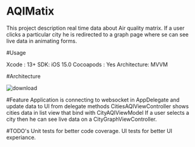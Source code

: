 # AQIMatix
This project description real time data about Air quality matrix. If a user clicks a particular city he is redirected to a graph page where se can see live data in animating forms.


#Usage

Xcode : 13+ SDK: iOS 15.0 Cocoapods : Yes Architecture: MVVM

#Architecture 

![download](https://user-images.githubusercontent.com/4144099/144232405-4c88fe52-1477-48ef-85dc-2a3440c25b95.png)

#Feature
Application is connecting to websocket in AppDelegate and update data to UI from delegate methods
CitiesAQIViewController shows cities data in list view that bind with CityAQIViewModel
If a user selects a city then he can see live data on a CityGraphViewController.

#TODO's
Unit tests for better code coverage.
UI tests for better UI experiance. 
